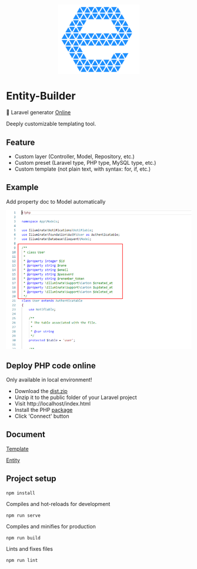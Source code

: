 
<p align="center">
    <img src="public/logo.svg" alt="logo" width="222" />
</p>

# Entity-Builder

:tomato: Laravel generator [Online](https://googee.github.io/Entity-Builder/dist)

Deeply customizable templating tool.


## Feature

- Custom layer (Controller, Model, Repository, etc.)
- Custom preset (Laravel type, PHP type, MySQL type, etc.)
- Custom template (not plain text, with syntax: for, if, etc.)


## Example

Add property doc to Model automatically

![Model](https://github.com/GooGee/Entity-Builder/raw/gh-pages/image/model.png)


## Deploy PHP code online

Only available in local environment!

- Download the [dist.zip](https://github.com/GooGee/Entity-Builder/releases)
- Unzip it to the public folder of your Laravel project
- Visit http://localhost/index.html
- Install the PHP [package](https://github.com/GooGee/Entity)
- Click 'Connect' button


## Document

[Template](https://mozilla.github.io/nunjucks/templating.html)

[Entity](https://googee.github.io/Entity-Core/docs/)


## Project setup
```
npm install
```

Compiles and hot-reloads for development
```
npm run serve
```

Compiles and minifies for production
```
npm run build
```

Lints and fixes files
```
npm run lint
```
